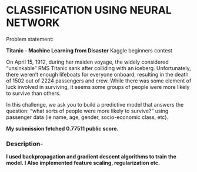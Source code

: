 # CLASSIFICATION USING NEURAL NETWORK
Problem statement:

**Titanic - Machine Learning from Disaster** Kaggle beginners contest
                    
On April 15, 1912, during her maiden voyage, the widely considered “unsinkable” RMS Titanic sank after colliding with an iceberg. Unfortunately, there weren’t enough lifeboats for everyone onboard, resulting in the death of 1502 out of 2224 passengers and crew.
While there was some element of luck involved in surviving, it seems some groups of people were more likely to survive than others.

In this challenge, we ask you to build a predictive model that answers the question: “what sorts of people were more likely to survive?” using passenger data (ie name, age, gender, socio-economic class, etc).

**My submission fetched 0.77511 public score.**

### Description-

  **I used backpropagation and gradient descent algorithms to train the model.
    I Also implemented feature scaling, regularization etc.**
